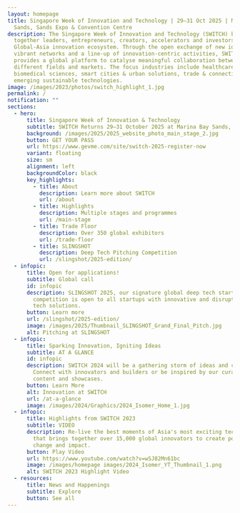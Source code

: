 ```yaml
---
layout: homepage
title: Singapore Week of Innovation and Technology | 29–31 Oct 2025 | Marina Bay
  Sands, Sands Expo & Convention Centre
description: The Singapore Week of Innovation and Technology (SWITCH) brings
  together leaders, entrepreneurs, creators, accelerators and investors from the
  Global-Asia innovation ecosystem. Through the open exchange of new ideas,
  vibrant networks and a line-up of innovation-centric activities, SWITCH
  provides a global platform to catalyse meaningful collaboration between
  different fields and markets. The focus industries include healthcare &
  biomedical sciences, smart cities & urban solutions, trade & connectivity, and
  emerging sustainable technologies.
image: /images/2023/photos/switch_highlight_1.jpg
permalink: /
notification: ""
sections:
  - hero:
      title: Singapore Week of Innovation & Technology
      subtitle: SWITCH Returns 29–31 October 2025 at Marina Bay Sands, Singapore!
      background: /images/2025/2025_website_photo_main_stage_2.jpg
      button: GET YOUR PASS
      url: https://www.gevme.com/site/switch-2025-register-now
      variant: floating
      size: sm
      alignment: left
      backgroundColor: black
      key_highlights:
        - title: About
          description: Learn more about SWITCH
          url: /about
        - title: Highlights
          description: Multiple stages and programmes
          url: /main-stage
        - title: Trade Floor
          description: Over 350 global exhibitors
          url: /trade-floor
        - title: SLINGSHOT
          description: Deep Tech Pitching Competition
          url: /slingshot/2025-edition/
  - infopic:
      title: Open for applications!
      subtitle: Global call
      id: infopic
      description: SLINGSHOT 2025, our signature global deep tech startup pitching
        competition is open to all startups with innovative and disruptive deep
        tech solutions.
      button: Learn more
      url: /slingshot/2025-edition/
      image: /images/2025/Thumbnail_SLINGSHOT_Grand_Final_Pitch.jpg
      alt: Pitching at SLINGSHOT
  - infopic:
      title: Sparking Innovation, Igniting Ideas
      subtitle: AT A GLANCE
      id: infopic
      description: SWITCH 2024 will be a gathering storm of ideas and collaboration.
        Connect with innovators and builders or be inspired by our curation of
        content and showcases.
      button: Learn More
      alt: Innovation at SWITCH
      url: /at-a-glance
      image: /images/2024/Graphics/2024_Isomer_Home_1.jpg
  - infopic:
      title: Highlights from SWITCH 2023
      subtitle: VIDEO
      description: Re-live the best moments of Asia's most exciting tech startup event
        that brings together over 15,000 global innovators to create positive
        change and impact.
      button: Play Video
      url: https://www.youtube.com/watch?v=wSJ82Mn61bc
      image: /images/homepage images/2024_Isomer_YT_Thumbnail_1.png
      alt: SWITCH 2023 Highlight Video
  - resources:
      title: News and Happenings
      subtitle: Explore
      button: See all
---
```

